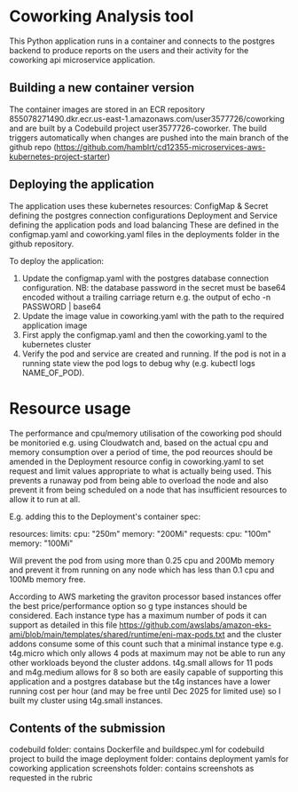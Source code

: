 # Coworking Analysis tool
This Python application runs in a container and connects to the postgres backend to produce reports on the users and their activity for the coworking api microservice application.

## Building a new container version
The container images are stored in an ECR repository 855078271490.dkr.ecr.us-east-1.amazonaws.com/user3577726/coworking and are built by a Codebuild project user3577726-coworker. The build triggers automatically when changes are pushed into the main branch of the github repo (https://github.com/hamblrt/cd12355-microservices-aws-kubernetes-project-starter)

## Deploying the application
The application uses these kubernetes resources: 
  ConfigMap & Secret defining the postgres connection configurations
  Deployment and Service defining the application pods and load balancing
These are defined in the configmap.yaml and coworking.yaml files in the deployments folder in the github repository.

To deploy the application:
  1. Update the configmap.yaml with the postgres database connection configuration. NB: the database password in the secret must be base64 encoded without a trailing carriage return e.g. the output of echo -n PASSWORD | base64
  2. Update the image value in coworking.yaml with the path to the required application image
  3. First apply the configmap.yaml and then the coworking.yaml to the kubernetes cluster
  4. Verify the pod and service are created and running. If the pod is not in a running state view the pod logs to debug why (e.g. kubectl logs NAME_OF_POD).


# Resource usage
The performance and cpu/memory utilisation of the coworking pod should be monitoried e.g. using Cloudwatch and, based on the actual cpu and memory consumption over a period of time, the pod reources should be amended in the Deployment resource config in coworking.yaml to set request and limit values appropriate to what is actually being used. This prevents a runaway pod from being able to overload the node and also prevent it from being scheduled on a node that has insufficient resources to allow it to run at all. 

E.g. adding this to the Deployment's container spec:

  resources:
    limits:
      cpu: "250m"
      memory: "200Mi"
    requests:
      cpu: "100m"
      memory: "100Mi"

Will prevent the pod from using more than 0.25 cpu and 200Mb memory and prevent it from running on any node which has less than 0.1 cpu and 100Mb memory free.

According to AWS marketing the graviton processor based instances offer the best price/performance option so g type instances should be considered. Each instance type has a maximum number of pods it can support as detailed in this file https://github.com/awslabs/amazon-eks-ami/blob/main/templates/shared/runtime/eni-max-pods.txt and the cluster addons consume some of this count such that a minimal instance type e.g. t4g.micro which only allows 4 pods at maximum may not be able to run any other workloads beyond the cluster addons. 
t4g.small allows for 11 pods and m4g.medium allows for 8 so both are easily capable of supporting this application and a postgres database but the t4g instances have a lower running cost per hour (and may be free until Dec 2025 for limited use) so I built my cluster using t4g.small instances. 

## Contents of the submission

codebuild folder: contains Dockerfile and buildspec.yml for codebuild project to build the image
deployment folder: contains deployment yamls for coworking application
screenshots folder: contains screenshots as requested in the rubric